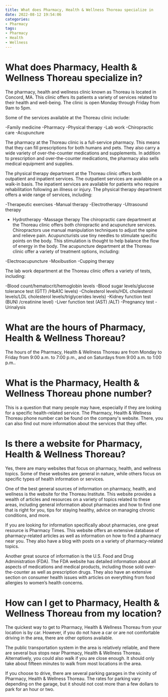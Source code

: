 ```yaml
---
title: What does Pharmacy, Health & Wellness Thoreau specialize in
date: 2022-08-12 19:54:06
categories:
- Pharmacy
tags:
- Pharmacy
- Health
- Wellness
---
```



#  What does Pharmacy, Health & Wellness Thoreau specialize in?

The pharmacy, health and wellness clinic known as Thoreau is located in Concord, MA. This clinic offers its patients a variety of services related to their health and well-being. The clinic is open Monday through Friday from 9am to 5pm.

Some of the services available at the Thoreau clinic include: 

-Family medicine 
-Pharmacy 
-Physical therapy 
-Lab work 
-Chiropractic care 
-Acupuncture 

The pharmacy at the Thoreau clinic is a full-service pharmacy. This means that they can fill prescriptions for both humans and pets. They also carry a wide variety of over-the-counter medications and supplements. In addition to prescription and over-the-counter medications, the pharmacy also sells medical equipment and supplies.

The physical therapy department at the Thoreau clinic offers both outpatient and inpatient services. The outpatient services are available on a walk-in basis. The inpatient services are available for patients who require rehabilitation following an illness or injury. The physical therapy department offers a wide range of services, including: 

-Therapeutic exercises 
-Manual therapy 
-Electrotherapy 
-Ultrasound therapy 
- Hydrotherapy 
-Massage therapy 
The chiropractic care department at the Thoreau clinic offers both chiropractic and acupuncture services. Chiropractors use manual manipulation techniques to adjust the spine and relieve pain. Acupuncturists use tiny needles to stimulate specific points on the body. This stimulation is thought to help balance the flow of energy in the body. The acupuncture department at the Thoreau clinic offer a variety of treatment options, including: 

-Electroacupuncture 
-Moxibustion 
-Cupping therapy 

The lab work department at the Thoreau clinic offers a variety of tests, including: 

-Blood count/hematocrit/hemoglobin levels 
-Blood sugar levels/glucose tolerance test (GTT) /HbA1C levels)  -Cholesterol levels/HDL cholesterol levels/LDL cholesterol levels/triglycerides levels) -Kidney function test (BUN) /creatinine level) -Liver function test (AST) /ALT) -Pregnancy test -Urinalysis

#  What are the hours of Pharmacy, Health & Wellness Thoreau?

The hours of the Pharmacy, Health & Wellness Thoreau are from Monday to Friday from 9:00 a.m. to 7:00 p.m., and on Saturdays from 9:00 a.m. to 1:00 p.m..

#  What is the Pharmacy, Health & Wellness Thoreau phone number?

This is a question that many people may have, especially if they are looking for a specific health-related service. The Pharmacy, Health & Wellness Thoreau phone number can be found on the company's website. There, you can also find out more information about the services that they offer.

#  Is there a website for Pharmacy, Health & Wellness Thoreau?

Yes, there are many websites that focus on pharmacy, health, and wellness topics. Some of these websites are general in nature, while others focus on specific types of health information or services.

One of the best general sources of information on pharmacy, health, and wellness is the website for the Thoreau Institute. This website provides a wealth of articles and resources on a variety of topics related to these areas, including general information about pharmacies and how to find one that is right for you, tips for staying healthy, advice on managing chronic conditions, and more.

If you are looking for information specifically about pharmacies, one great resource is Pharmacy Times. This website offers an extensive database of pharmacy-related articles as well as information on how to find a pharmacy near you. They also have a blog with posts on a variety of pharmacy-related topics.

Another great source of information is the U.S. Food and Drug Administration (FDA). The FDA website has detailed information about all aspects of medications and medical products, including those sold over-the-counter as well as prescription drugs. They also have an extensive section on consumer health issues with articles on everything from food allergies to women’s health concerns.

#  How can I get to Pharmacy, Health & Wellness Thoreau from my location?

The quickest way to get to Pharmacy, Health & Wellness Thoreau from your location is by car. However, if you do not have a car or are not comfortable driving in the area, there are other options available.

The public transportation system in the area is relatively reliable, and there are several bus stops near Pharmacy, Health & Wellness Thoreau. Alternatively, you could also walk if you are close enough. It should only take about fifteen minutes to walk from most locations in the area.

If you choose to drive, there are several parking garages in the vicinity of Pharmacy, Health & Wellness Thoreau. The rates for parking vary depending on the garage, but it should not cost more than a few dollars to park for an hour or two.